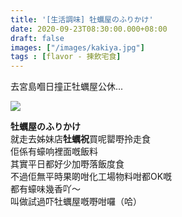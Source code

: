 ```yaml
---
title: '[生活調味] 牡蠣屋のふりかけ'
date: 2020-09-23T08:30:00.000+08:00
draft: false
images: ["/images/kakiya.jpg"]
tags : [flavor - 揀飲宅食]
---
```


去宮島嗰日撞正牡蠣屋公休...  

![](/images/kakiya.jpg)  

**牡蠣屋のふりかけ**  
就走去姊妹店**牡蠣祝**買呢罌嘢拎走食  
佢係有蠔响裡面嘅飯料  
其實平日都好少加嘢落飯度食  
不過佢無平時果啲咁化工場物料咁都OK嘅  
都有蠔味幾香吖～  
叫做試過吓牡蠣屋嘅嘢咁囉（哈）  
